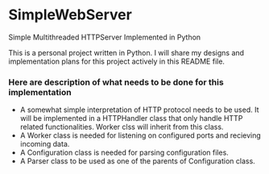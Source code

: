 # SimpleWebServer
Simple Multithreaded HTTPServer Implemented in Python

This is a personal project written in Python. I will share my designs and implementation plans for this project actively in this README file.

### Here are description of what needs to be done for this implementation
- A somewhat simple interpretation of HTTP protocol needs to be used. It will be implemented in a HTTPHandler class that only handle HTTP related functionalities. Worker clss will inherit from this class.
- A Worker class is needed for listening on configured ports and recieving incoming data.
- A Configuration class is needed for parsing configuration files.
- A Parser class to be used as one of the parents of Configuration class.
